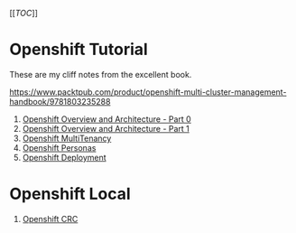 [[_TOC_]]

# Openshift Tutorial

These are my cliff notes from the excellent book.

https://www.packtpub.com/product/openshift-multi-cluster-management-handbook/9781803235288

1. [Openshift Overview and Architecture - Part 0](00-Openshift-Overview-P0.md)
1. [Openshift Overview and Architecture - Part 1](00-Openshift-Overview-P1.md)
1. [Openshift MultiTenancy](01-Openshift-Mutltitenancy-P0.md)
1. [Openshift Personas](02-Openshift-Persona.md)
1. [Openshift Deployment](03-Openshift-Deploy.md)

# Openshift Local

1. [Openshift CRC](00-Openshift-CRC-P0.md)

